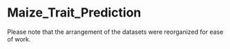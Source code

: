 # Maize_Trait_Prediction

Please note that the arrangement of the datasets were reorganized for ease of work. 
